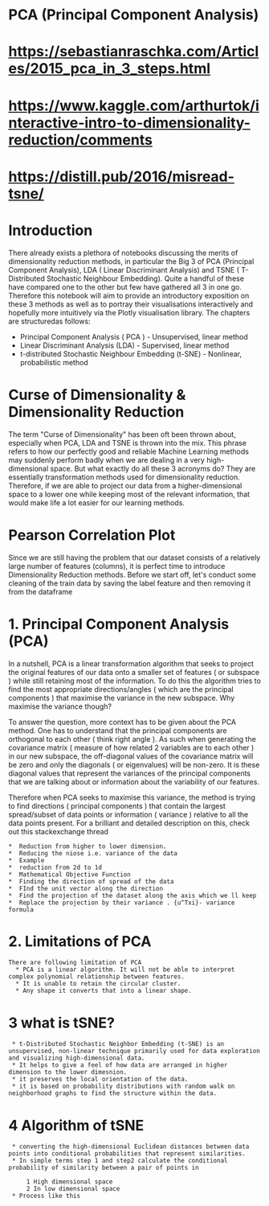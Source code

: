 # PCA (Principal Component Analysis)
# https://sebastianraschka.com/Articles/2015_pca_in_3_steps.html
# https://www.kaggle.com/arthurtok/interactive-intro-to-dimensionality-reduction/comments
# https://distill.pub/2016/misread-tsne/
# Introduction
There already exists a plethora of notebooks discussing the merits of dimensionality reduction methods, in particular the Big 3 of PCA (Principal Component Analysis), LDA ( Linear Discriminant Analysis) and TSNE ( T-Distributed Stochastic Neighbour Embedding). Quite a handful of these have compared one to the other but few have gathered all 3 in one go. Therefore this notebook will aim to provide an introductory exposition on these 3 methods as well as to portray their visualisations interactively and hopefully more intuitively via the Plotly visualisation library. The chapters are structuredas follows:

*  Principal Component Analysis ( PCA ) - Unsupervised, linear method
*  Linear Discriminant Analysis (LDA) - Supervised, linear method
*  t-distributed Stochastic Neighbour Embedding (t-SNE) - Nonlinear, probabilistic method
# Curse of Dimensionality & Dimensionality Reduction
The term "Curse of Dimensionality" has been oft been thrown about, especially when PCA, LDA and TSNE is thrown into the mix. This phrase refers to how our perfectly good and reliable Machine Learning methods may suddenly perform badly when we are dealing in a very high-dimensional space. But what exactly do all these 3 acronyms do? They are essentially transformation methods used for dimensionality reduction. Therefore, if we are able to project our data from a higher-dimensional space to a lower one while keeping most of the relevant information, that would make life a lot easier for our learning methods.

# Pearson Correlation Plot
Since we are still having the problem that our dataset consists of a relatively large number of features (columns), it is perfect time to introduce Dimensionality Reduction methods. Before we start off, let's conduct some cleaning of the train data by saving the label feature and then removing it from the dataframe

# 1. Principal Component Analysis (PCA)
In a nutshell, PCA is a linear transformation algorithm that seeks to project the original features of our data onto a smaller set of features ( or subspace ) while still retaining most of the information. To do this the algorithm tries to find the most appropriate directions/angles ( which are the principal components ) that maximise the variance in the new subspace. Why maximise the variance though?

To answer the question, more context has to be given about the PCA method. One has to understand that the principal components are orthogonal to each other ( think right angle ). As such when generating the covariance matrix ( measure of how related 2 variables are to each other ) in our new subspace, the off-diagonal values of the covariance matrix will be zero and only the diagonals ( or eigenvalues) will be non-zero. It is these diagonal values that represent the variances of the principal components that we are talking about or information about the variability of our features.

Therefore when PCA seeks to maximise this variance, the method is trying to find directions ( principal components ) that contain the largest spread/subset of data points or information ( variance ) relative to all the data points present. For a brilliant and detailed description on this, check out this stackexchange thread

    *  Reduction from higher to lower dimension.
    *  Reducing the niose i.e. variance of the data
    *  Example
    *  reduction from 2d to 1d
    *  Mathematical Objective Function
    *  Finding the direction of spread of the data
    *  FInd the unit vector along the direction
    *  Find the projection of the dataset along the axis which we ll keep
    *  Replace the projection by their variance . {u^Txi}- variance formula
   
 # 2. Limitations of PCA
    There are following limitation of PCA
      * PCA is a linear algorithm. It will not be able to interpret complex polynomial relationship between features.
      * It is unable to retain the circular cluster. 
      * Any shape it converts that into a linear shape.
 # 3 what is tSNE?
     * t-Distributed Stochastic Neighbor Embedding (t-SNE) is an unsupervised, non-linear technique primarily used for data exploration and visualizing high-dimensional data. 
     * It helps to give a feel of how data are arranged in higher dimension to the lower dimesnion.
     * it preserves the local orientation of the data.
     * it is based on probability distributions with random walk on neighborhood graphs to find the structure within the data.
 
 # 4 Algorithm of tSNE
     * converting the high-dimensional Euclidean distances between data points into conditional probabilities that represent similarities.
     * In simple terms step 1 and step2 calculate the conditional probability of similarity between a pair of points in

         1 High dimensional space
         2 In low dimensional space
     * Process like this
  
 
 
 
 
 
 
 
 

